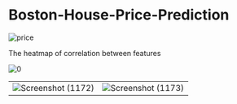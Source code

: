 # Boston-House-Price-Prediction

![price](https://github.com/Armin-Abdollahi/Boston-House-Price-Prediction/assets/103449830/999cfdea-f221-48fd-8858-0ab387da3c4b)

The heatmap of correlation between features

![0](https://github.com/Armin-Abdollahi/Boston-House-Price-Prediction/assets/103449830/4ec714c0-00e3-4e1b-a77e-b70cd80c0102)

|||
|---|---|
|![Screenshot (1172)](https://github.com/Armin-Abdollahi/Boston-House-Price-Prediction/assets/103449830/433112ec-f3d2-4ef2-8c13-17bb9a166bf4)|![Screenshot (1173)](https://github.com/Armin-Abdollahi/Boston-House-Price-Prediction/assets/103449830/f3551b75-eaa0-44aa-abd8-9df25a19808d)|
